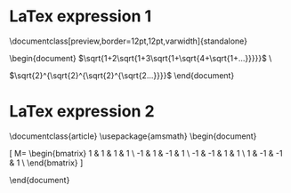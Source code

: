 # LaTex expression 1
\documentclass[preview,border=12pt,12pt,varwidth]{standalone}

\begin{document}
$\sqrt{1+2\sqrt{1+3\sqrt{1+\sqrt{4+\sqrt{1+...}}}}}$ 
\\

$\sqrt{2}^{\sqrt{2}^{\sqrt{2}^{\sqrt{2...}}}}$
\end{document}

# LaTex expression 2
\documentclass{article}
\usepackage{amsmath}
\begin{document}

\[
M=
  \begin{bmatrix}
    1 & 1 & 1 & 1 \\
    -1 & 1 & -1 & 1 \\
    -1 & -1 & 1 & 1 \\
    1 & -1 & -1 & 1 \\
  \end{bmatrix}
\]

\end{document}
